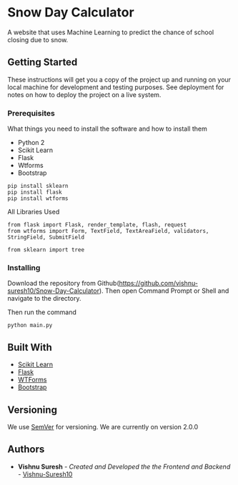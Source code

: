 # Snow Day Calculator

A website that uses Machine Learning to predict the chance of school closing due to snow.

## Getting Started

These instructions will get you a copy of the project up and running on your local machine for development and testing purposes. See deployment for notes on how to deploy the project on a live system.

### Prerequisites

What things you need to install the software and how to install them

* Python 2
* Scikit Learn
* Flask
* Wtforms
* Bootstrap

```
pip install sklearn
pip install flask
pip install wtforms
```

All Libraries Used

```
from flask import Flask, render_template, flash, request
from wtforms import Form, TextField, TextAreaField, validators, StringField, SubmitField

from sklearn import tree
```

### Installing

Download the repository from Github(https://github.com/vishnu-suresh10/Snow-Day-Calculator). Then open Command Prompt or Shell and navigate to the directory.

Then run the command
```
python main.py
```

## Built With

* [Scikit Learn](http://scikit-learn.org/stable/)
* [Flask](http://flask.pocoo.org/)
* [WTForms](https://wtforms.readthedocs.io/en/stable/)
* [Bootstrap](https://getbootstrap.com/)

## Versioning

We use [SemVer](http://semver.org/) for versioning. We are currently on version 2.0.0

## Authors

* **Vishnu Suresh** - *Created and Developed the the Frontend and Backend* - [Vishnu-Suresh10](https://github.com/vishnu-suresh10)
